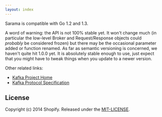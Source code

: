 ```yaml
---
layout: index
---
```


Sarama is compatible with Go 1.2 and 1.3.

A word of warning: the API is not 100% stable yet. It won't change much (in particular the low-level Broker and Request/Response objects could *probably* be considered frozen) but there may be the occasional parameter added or function renamed. As far as semantic versioning is concerned, we haven't quite hit 1.0.0 yet. It is absolutely stable enough to use, just expect that you might have to tweak things when you update to a newer version.

Other related links:

* [Kafka Project Home](https://kafka.apache.org)
* [Kafka Protocol Specification](https://cwiki.apache.org/confluence/display/KAFKA/A+Guide+To+The+Kafka+Protocol)

## License

Copyright (c) 2014 Shopify. Released under the [MIT-LICENSE](http://opensource.org/licenses/MIT).
